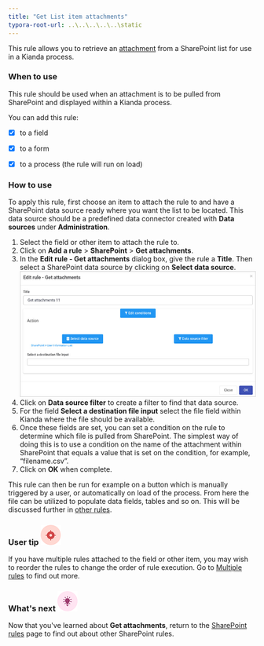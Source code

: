 ```yaml
---
title: "Get List item attachments"
typora-root-url: ..\..\..\..\..\static
---
```


This rule allows you to retrieve an <u>attachment</u> from a SharePoint list for use in a Kianda process.

### When to use

This rule should be used when an attachment is to be pulled from SharePoint and displayed within a Kianda process.

You can add this rule:

- [x] to a field

- [x] to a form 

- [x] to a process (the rule will run on load)

  


### How to use

To apply this rule, first choose an item to attach the rule to and have a SharePoint data source ready where you want the list to be located. This data source should be a predefined data connector created with **Data sources** under **Administration**. 

1. Select the field or other item to attach the rule to.
2. Click on **Add a rule** > **SharePoint** > **Get attachments**.
3.  In the **Edit rule - Get attachments** dialog box, give the rule a **Title**. Then select a SharePoint data source by clicking on **Select data source**.
	  ![Get attachments dialog box](/images/get-attachments-rule.jpg)
4. Click on **Data source filter** to create a filter to find that data source.
5. For the field **Select a destination file input** select the file field within Kianda where the file should be available.
6. Once these fields are set, you can set a condition on the rule to determine which file is pulled from SharePoint. The simplest way of doing this is to use a condition on the name of the attachment within SharePoint that equals a value that is set on the condition, for example, “filename.csv”.
7. Click on **OK** when complete.

This rule can then be run for example on a button which is manually triggered by a user, or automatically on load of the process. From here the file can be utilized to populate data fields, tables and so on. This will be discussed further in <u>other rules</u>. 




### User tip ![Target icon](/images/05.png) ###

If you have multiple rules attached to the field or other item, you may wish to reorder the rules to change the order of rule execution. Go to [Multiple rules](/docs/platform/rules/general/multiple-rules/)  to find out more. 




### What's next  ![Idea icon](/images/18.png) ###

Now that you've learned about **Get attachments**, return to the [SharePoint rules](/docs/platform/rules/SharePoint/) page to find out about other SharePoint rules. 
